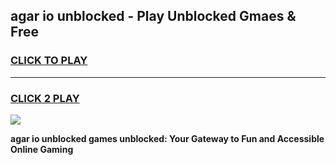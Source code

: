 
## agar io unblocked - Play Unblocked Gmaes & Free
<h3>
<a href="https://premium.freeplayer.one?title=agar_io_unblocked&ref=20F">CLICK TO PLAY</a></h3>
<hr>

<h3>
<a href="https://premium.freeplayer.one?title=agar_io_unblocked&ref=20F">CLICK 2 PLAY</a>
  
</h3>

<a href="https://premium.freeplayer.one?title=agar_io_unblocked&ref=20F/"><img src="https://clearcache.store/games.png"></a>


**agar io unblocked games unblocked: Your Gateway to Fun and Accessible Online Gaming**
